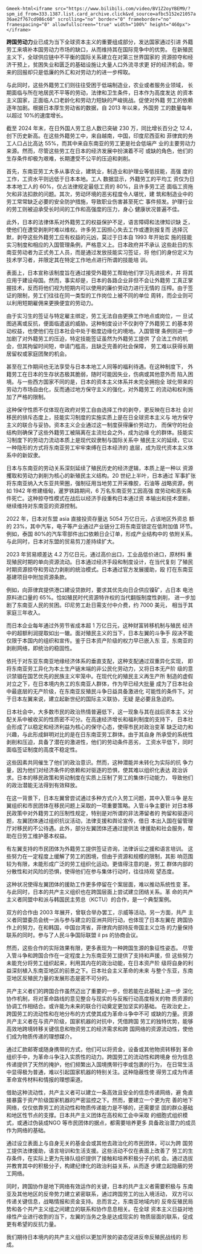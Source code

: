 `Gmeek-html<iframe src="https://www.bilibili.com/video/BV1Z2oyYBEM9/?spm_id_from=333.1387.list.card_archive.click&vd_source=afbc5152e21057a36ae2f767cd986c60" scrolling="no" border="0" frameborder="no" framespacing="0" allowfullscreen="true" width="100%" height="460px"></iframe>`


**跨国劳动力**业已成为当下全球资本主义的重要组成部分，发达国家通过引进
外籍劳工来填补本国劳动力市场的缺口，从而维持其在国际竞争中的优势。
在新殖民主义下，全球供应链中不平衡的国际关系建立在对第三世界国家的
资源掠夺和经济干预上，贫困失业和匮乏的基础设施让大量人口外流寻求更
好的经济机会。带来的回报却只是低廉的外汇和对劳动力的进一步榨取。

与此同时，这些外籍劳工们则往往受困于低端制造业，农业或者服务业领域，
长期面临与所在地居民不平等的劳动，法律和卫生条件，日本作为高度发达
的资本主义国家，正面临人口老龄化和劳动力短缺的严峻挑战。促使对外籍
劳工的依赖逐年加剧。根据日本厚生劳动省的数据，自 2013 年以来，外国劳
工的数量每年以超过 10%的速度增长。

截至 2024 年末，在日外国人劳工总人数已突破 230 万，同比增长百分之
12.4，创下历史新高。在这些外籍劳工中，来自越南，中国，印度尼西亚和
菲律宾的务工人口占比高达 55%，而其中来自东南亚的劳工更是社会低端产
业的主要劳动力来源。然而，尽管这些劳工在日本的经济发展中扮演着不可
或缺的角色，他们的生存条件却极为艰难，长期遭受不公平的压迫和剥削。

首先，东南亚劳工大多从事农业，建筑业，制造业和护理业等低技能，高强
度的工作，工资水平则远低于日本本地。工人 数据显示，外籍劳工的平均工
资仅为日本本地工人的 60%，仅占法律规定最低工资的 80%，且许多劳工还
面临工资拖欠和非法扣款的问题。其次，劳动环境的恶劣程度令人堪忧，建
筑和制造业中的劳工常常缺乏必要的安全防护措施，导致职业伤害甚至死亡
事件频发。护理行业的劳工则被迫承受长时间的工作和高强度的压力，身心
健康状况普遍不佳。

此外，日本的法律体系对外籍劳工的权益保护不足，语言障碍和法律知识缺
乏，使他们在遭受剥削时难以维权。许多劳工因担心失去工作或遭到报复而
选择沉默，剥夺这些外籍劳工应有权益的元凶，莫过于日本自 1993 年开始实
施的技能实习制度和相应的入国管理条例，严格意义上。日本政府并不承认
这些赴日的东南亚劳动者为正式务工人员，而是通过发放技能实习签证，将
他们的身份定义为技术学习者，并限定其在特定工作地点进行所谓的技能培
训。

表面上，日本宣称该制度旨在通过接受外籍劳工帮助他们学习先进技术，并
将其应用于建设母国。然而，事实却是，日本的各路企业非但不会让外籍劳
工真正掌握技术，反而将他们视为短期内可以使用的廉价劳动力进行无情的
压榨。由于签证的限制，劳工们往往在同一类型的工作岗位上被不同的单位
周转，而企业则可以利用短期雇佣来更换便宜的劳动力。

由于实习生的签证与特定雇主绑定，劳工无法自由更换工作地点或岗位，一
旦试图逃离或反抗，便面临遣返的威胁。这种制度设计不仅剥夺了外籍劳工
的基本劳动权益，也使他们在日本社会中处于极度边缘化的境地。入国管理
条例则进一步加剧了对外籍劳工的压迫，特定技能签证虽然为外籍劳工提供
了合法工作的机会，但其拘留时间短，申请门槛高，且缺乏完善的社会保障，
劳工难以获得长期居留权或家庭团聚的机会。

甚至在工作期间也无法享受与日本本地工人同等的福利待遇。在这种制度下，
外籍劳工在日本的生存状态极其脆弱，随时可能因失业，伤病或其他意外而
陷入困境。与一些西方国家不同的是，日本的资本主义体系并未完全拥抱全
球化带来的劳动力市场自由化，反而通过地方保守主义的强化，对外籍劳工
的流动和权利施加了严格的限制。

这种保守性质不仅体现在政府对劳工自由选择工作的剥夺，更反映在日本社
会对移民的排斥态度上，技能实习制度的实施实质上是在日全球资本主义与
地方保守主义的联合与妥协。资本主义企业通过这一制度获得廉价劳动力，
而保守的社会结构则确保了这些外籍劳工被隔离在主流社会之外，成为边缘
化的群体。技能实习制度下的劳动力流动本质上是现代奴隶制与国际关系中
殖民主义的延续，它以一种隐形的方式将东南亚劳工牢牢束缚在日本经济的
底层，成为现代资本主义体系中的新奴隶。

日本与东南亚的劳动关系深刻延续了殖民历史的经济逻辑，本质上是一种以
资源攫取和劳动力剥削为核心的新殖民主义结构。20 世纪上半叶，日本通过
军事扩张将东南亚纳入大东亚共荣圈，强制征用当地劳工开采橡胶，石油等
战略资源，例如 1942 年修建缅甸，暹罗铁路期间，6 万名东南亚劳工因高强
度劳动和恶劣条件死亡。这种掠夺性模式在战后以经济手段重构日本通过资
本输出和技术垄断，继续维持对东南亚的资源控制。

2022 年，日本对东盟 asia 直接投资存量达 5054 万亿日元，占该地区外资总
额的 23%，其中汽车，电子等产业通过产业链分工将东南亚锁定在低附加值
环节。例如，泰国 80%的汽车零部件出口依赖日企订单，形成产业结构中的
依附关系。与此同时，日本对东盟的贸易剪刀差持续扩大。

2023 年贸易顺差达 4.2 万亿日元，通过高价出口，工业品低价进口，原材料
重现殖民时期的单向资源流动。日本通过经济手段和制度设计，在当代复刻
了殖民时期资源掠夺和劳动力剥削的统治模式。日本通过官方发展援助，殴
打在东南亚基建项目中附加资源条款。

例如，向菲律宾提供港口建设贷款时，要求其优先向日企供应镍矿，占日本
电池原料进口量的 65%。恰如殖民时代资源特许权的当代翻版制度性剥削，
进一步加剧了东南亚人民的贫困。印尼劳工赴日需支付中介费，约 7000 美元，
相当于其家庭三年收入。

而日本企业每年通过外劳节省成本超 1 万亿日元，这种财富转移机制与殖民
经济中的超额利润提取如出一辙。面对殖民主义的当下，日本左翼的斗争手
段决不能仅限于本国内的组织和宣传。鉴于日本资产阶级的权力早已嵌入东
亚，东南亚的剥削网络，即统治的稳固性。

依托于对东亚东南亚地缘经济体系的垂直支配，这种支配通过双重异化实现，
即将东南亚劳工异化为本土生产链末端的非公民化劳动力，又将日本无产阶
级的意识禁锢在国艺优先的民族主义牢笼中。在现代化的殖民主义再生产所
制造的虚假对立之下，在日本境内务工的东南亚人群体，作为早已经大批量
成为了日本社会中最底层的无产阶级，在东南亚反殖民斗争日益具备激进化
可能性的条件下。对于日本左翼来说，建立起新世纪的国际主义联协，无疑
是必要且急迫的。

日本社会中，大多数市民的政治热情普遍低下，这一现象与其在战后资本主
义分配关系中被收买的性质密不可分。在高速经济增长和福利制度的支持下，
日本社会形成了以稳定和经济利益为核心的保守心态，使得市民对政治变革
缺乏动力和兴趣，与此形成鲜明对比的是在日东南亚劳工群体。由于其自身
所承受的系统性剥削和压迫，具备了潜在的激进性，他们的劳动条件恶劣，
工资水平低下，同时面临签证制度的高度不稳定性。

这些因素共同催生了他们的政治意识。然而，这种潜能并未转化为实际的抗
争力量，因为他们对经济条件的依赖和对驱逐的恐惧，使其难以组织化表达
政治诉求。日本的移民政策和劳动制度在实质上压制了劳工的集体行动能力，
导致他们的政治潜能无法得到有效释放。

在这一背景下，日本左翼曾尝试通过多种方式介入劳工问题，其中入管斗争
是左翼组织和市民团体在移民问题上采取的一项重要策略。入管斗争主要针
对日本移民政策中对外籍劳工的压制性规定，特别是对所谓的非法滞留者的
拘留和驱逐问题，左翼团体通过组织抗议活动，法律支援和舆论宣传，借日
本出入国在留管理厅对移民的不公待遇。此外，部分左翼团体还通过提供法
律援助和社会服务，帮助在日劳工维护基本权益。

有左翼支持的市民团体为外籍劳工提供签证咨询，法律诉讼之援和语言培训。
这些努力在一定程度上缓解了劳工的困境，但由于资源和规模的限制，其影
响范围较为有限，未能形成广泛的劳工组织化运动。更值得注意的是，劳工
群体内部的分散性和对风险的恐惧，使得他们在参与集体行动时，往往持观
望态度。

这种状况使得左翼团体的援助工作更多停留在个案层面，难以推动系统性变
革。与此同时，日本的共产主义组织也在跨国层面上尝试建立团结关系。革
命的共产主义者同盟中和派与韩国民主劳总（KCTU）的合作，是一个典型案例。

双方的合作由 2003 年展开，曾联合举办罢工，示威等活动。另一方面，共产
主义者同盟委员会统一派与参与建立的亚洲共同行动，也体现了日本左翼在
跨国协作上的努力，在和韩国，中国台湾省，菲律宾内部持反帝国主义立场
的力量保持联系的同时。参与了人民斗争国际联盟 il ps 的协商会议。

然而，这些合作的实际效果有限，更多表现为一种跨国生源的象征性姿态。
尽管入管斗争和跨国合作在一定程度上为东南亚劳工提供了支持和声援，但
这些努力未能充分将劳工组织起来，利用其内在的政治动能，在日本资产阶
级将自身的利益深刻植入东南亚地区的前景之下。日本社会主义革命的未来
与整个东亚，东南亚地区反殖民力量的发展形态是密不可分的。

共产主义者们的跨国合作虽然迈出了重要的一步，但若能在此基础上进一步
深化协作机制，将对革命路线的意见整合与现实的与反叛行动高度相关的物
质资源的协调工作相结合。或许能为未来的联合行动奠定更加坚实的基础。
在政治史上，跨国劳工的流动性和在地分布的方式使其成为革命斗争中不可
或缺的力量。资源共产主义者在与资产阶级，国家机器的对抗中，凭借跨国
劳工的独特优势，能够高效地跨境转移关键信息和物资劳工的经济需求和跨
国网络的资源流动性，使他们成为物质传递的理想媒介。

通过汇款邮寄或随身携带的方式，他们可以将资金，设备或其他物资转移到
革命组织手中，为革命斗争注入实质性的动力。跨国劳工的流动性和跨境身
份为信息传递提供了天然的掩护，他们频繁出入国境携带行李或包裹的行为，
在日常生活中显得极为普通，难以引起国家机器的特别关注。这种隐蔽性使
得劳工成为传递革命宣传材料和情报的理想渠道。

借助这种流动性，共产主义者可以建立一条高效且安全的信息传递网络，避
免直接暴露于资产阶级国家机器的严密监控之下。然而，要建立一个更为完
善的地下网络，仅仅依靠劳工的流动性和物质传递能力是不够的，还需要坚
固的群众基础和地区性节点的支撑。日本共产主义团体在高校和工会中采取
的细胞式组织模式，或通过伪装成NGO 等市民团体的据点，都需要培养更多
具备政治潜力的成员作为网络的基础。

通过设立表面上与自身无关的基金会或其他去政治化的市民团体，可以为跨
国劳工提供法律援助，语言培训和生活支援。这些活动不仅在表面上改善了
劳工的生存条件，在实际上更为先锋队组织提供了接触和培养积极分子的机
会。通过选拔并教育其中的积极分子，构建纪律化的政治利益关系，从而逐
步建立起隐蔽的劳工网络。

同时，跨国协作是地下网络有效运作的关键，日本的共产主义者需要积极与
东南亚及其他地区的反帝势力建立紧密联系，通过跨国劳工的出入境活动，
双方可以传递关键信息，战略情报和资金支持。总而言之，东南亚地域内的
反帝反殖民局势和各个共产主义组之间建立的联系和协作息息相关。在全球
资本主义日益对地缘性产业进行收割的当下，左翼的当务之急是达成现实的
物质层面的联系，促成更有希望的反抗力量。

我们期待日本境内的共产主义组织以更加开放的姿态促进反帝反殖民战线的
形成。